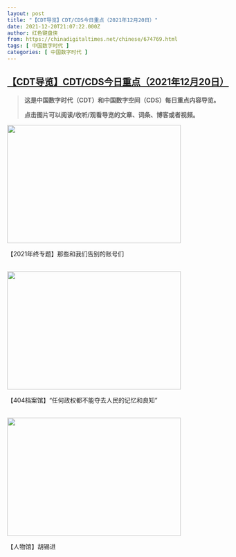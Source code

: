 ```yaml
---
layout: post
title: "【CDT导览】CDT/CDS今日重点（2021年12月20日）"
date: 2021-12-20T21:07:22.000Z
author: 红色键盘侠
from: https://chinadigitaltimes.net/chinese/674769.html
tags: [ 中国数字时代 ]
categories: [ 中国数字时代 ]
---
```

<!--1640034442000-->
[【CDT导览】CDT/CDS今日重点（2021年12月20日）](https://chinadigitaltimes.net/chinese/674769.html)
------

<div>
<blockquote><p><strong>这是中国数字时代（CDT）和中国数字空间（CDS）每日重点内容导览。<br /></strong></p><p><strong>点击图片可以阅读/收听/观看导览的文章、词条、博客或者视频。<br /></strong></p></blockquote><p><div id="attachment_657801" style="width: 411px" class="wp-caption aligncenter"><a href="https://chinadigitaltimes.net/chinese/674605.html"><img aria-describedby="caption-attachment-657801" class="wp-image-657801 size-full" src="https://chinadigitaltimes.net/chinese/files/2021/12/2021年终专题-告别账户.jpg" alt="" width="401" height="273" /></a><p id="caption-attachment-657801" class="wp-caption-text">【2021年终专题】那些和我们告别的账号们</p></div><br /><div id="attachment_657801" style="width: 411px" class="wp-caption aligncenter"><a href="https://chinadigitaltimes.net/chinese/404-archives"><img aria-describedby="caption-attachment-657801" class="wp-image-657801 size-full" src="https://chinadigitaltimes.net/chinese/files/2021/12/48-3.jpg" alt="" width="401" height="273" /></a><p id="caption-attachment-657801" class="wp-caption-text">【404档案馆】“任何政权都不能夺去人民的记忆和良知”</p></div><br /><div id="attachment_657801" style="width: 411px" class="wp-caption aligncenter"><a href="https://chinadigitaltimes.net/space/%E8%83%A1%E9%94%A1%E8%BF%9B"><img aria-describedby="caption-attachment-657801" class="wp-image-657801 size-full" src="https://chinadigitaltimes.net/chinese/files/2021/12/image-1639650458180.png" alt="" width="401" height="273" /></a><p id="caption-attachment-657801" class="wp-caption-text">【人物馆】胡锡进</p></div></p>
</div>
